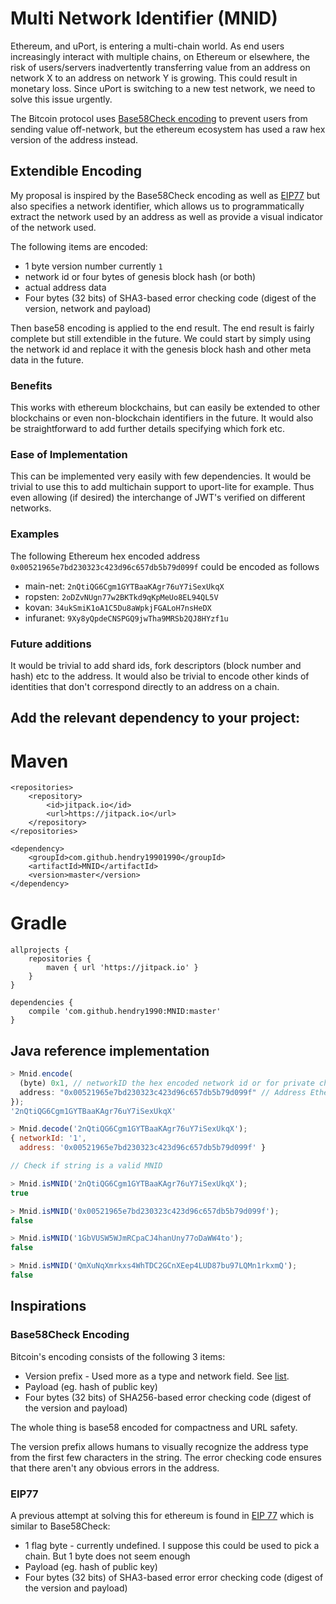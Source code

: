 # Multi Network Identifier (MNID)

Ethereum, and uPort, is entering a multi-chain world. As end users increasingly interact with multiple chains, on Ethereum or elsewhere, the risk of users/servers inadvertently transferring value from an address on network X to an address on network Y is growing. This could result in monetary loss. Since uPort is switching to a new test network, we need to solve this issue urgently.

The Bitcoin protocol uses [Base58Check encoding](https://en.bitcoin.it/wiki/Base58Check_encoding) to prevent users from sending value off-network, but the ethereum ecosystem has used a raw hex version of the address instead.

## Extendible Encoding

My proposal is inspired by the Base58Check encoding as well as [EIP77](https://github.com/ethereum/EIPs/issues/77) but also specifies a network identifier, which allows us to programmatically extract the network used by an address as well as provide a visual indicator of the network used.

The following items are encoded:

* 1 byte version number currently `1`
* network id or four bytes of genesis block hash (or both)
* actual address data
* Four bytes (32 bits) of SHA3-based error checking code (digest of the version, network and payload)

Then base58 encoding is applied to the end result. The end result is fairly complete but still extendible in the future. We could start by simply using the network id and replace it with the genesis block hash and other meta data in the future.

### Benefits

This works with ethereum blockchains, but can easily be extended to other blockchains or even non-blockchain identifiers in the future. It would also be straightforward to add further details specifying which fork etc.

### Ease of Implementation

This can be implemented very easily with few dependencies. It would be trivial to use this to add multichain support to uport-lite for example. Thus even allowing (if desired) the interchange of JWT's verified on different networks.

### Examples

The following Ethereum hex encoded address `0x00521965e7bd230323c423d96c657db5b79d099f` could be encoded as follows


* main-net: `2nQtiQG6Cgm1GYTBaaKAgr76uY7iSexUkqX`
* ropsten: `2oDZvNUgn77w2BKTkd9qKpMeUo8EL94QL5V`
* kovan: `34ukSmiK1oA1C5Du8aWpkjFGALoH7nsHeDX`
* infuranet: `9Xy8yQpdeCNSPGQ9jwTha9MRSb2QJ8HYzf1u`

### Future additions

It would be trivial to add shard ids, fork descriptors (block number and hash) etc to the address. It would also be trivial to encode other kinds of identities that don't correspond directly to an address on a chain.

## Add the relevant dependency to your project:

# Maven
```
<repositories>
	<repository>
		<id>jitpack.io</id>
		<url>https://jitpack.io</url>
	</repository>
</repositories>

<dependency>
	<groupId>com.github.hendry19901990</groupId>
	<artifactId>MNID</artifactId>
	<version>master</version>
</dependency>
```

# Gradle
```
allprojects {
	repositories {
		maven { url 'https://jitpack.io' }
	}
}

dependencies {
	compile 'com.github.hendry1990:MNID:master'
}
```

## Java reference implementation


```js
> Mnid.encode(
  (byte) 0x1, // networkID the hex encoded network id or for private chains the hex encoded first 4 bytes of the genesis hash
  address: "0x00521965e7bd230323c423d96c657db5b79d099f" // Address Ethereum
});
'2nQtiQG6Cgm1GYTBaaKAgr76uY7iSexUkqX'

> Mnid.decode('2nQtiQG6Cgm1GYTBaaKAgr76uY7iSexUkqX');
{ networkId: '1', 
  address: '0x00521965e7bd230323c423d96c657db5b79d099f' }

// Check if string is a valid MNID

> Mnid.isMNID('2nQtiQG6Cgm1GYTBaaKAgr76uY7iSexUkqX');
true

> Mnid.isMNID('0x00521965e7bd230323c423d96c657db5b79d099f');
false

> Mnid.isMNID('1GbVUSW5WJmRCpaCJ4hanUny77oDaWW4to');
false

> Mnid.isMNID('QmXuNqXmrkxs4WhTDC2GCnXEep4LUD87bu97LQMn1rkxmQ');
false
```

## Inspirations

### Base58Check Encoding

Bitcoin's encoding consists of the following 3 items:

* Version prefix - Used more as a type and network field. See [list](https://en.bitcoin.it/wiki/List_of_address_prefixes).
* Payload (eg. hash of public key)
* Four bytes (32 bits) of SHA256-based error checking code (digest of the version and payload)

The whole thing is base58 encoded for compactness and URL safety.

The version prefix allows humans to visually recognize the address type from the first few characters in the string. The error checking code ensures that there aren't any obvious errors in the address.

### EIP77 

A previous attempt at solving this for ethereum is found in [EIP 77](https://github.com/ethereum/EIPs/issues/77) which is similar to Base58Check:

* 1 flag byte - currently undefined. I suppose this could be used to pick a chain. But 1 byte does not seem enough
* Payload (eg. hash of public key)
* Four bytes (32 bits) of  SHA3-based error error checking code (digest of the version and payload)

## 


